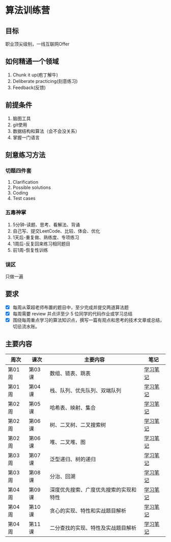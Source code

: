 # 算法训练营
## 目标
职业顶尖级别，一线互联网Offer
## 如何精通一个领域
1. Chunk it up(庖丁解牛)
2. Deliberate practicing(刻意练习)
3. Feedback(反馈)
## 前提条件
1. 脑图工具
2. git使用
3. 数据结构和算法（会不会没关系）
4. 掌握一门语言
## 刻意练习方法
### 切题四件套
1. Clarification
2. Possible solutions
3. Coding
4. Test cases
### 五毒神掌
1. 5分钟-读题、思考、看解法、背诵
2. 自己写、提交LeetCode、比较、体会、优化
3. 1天后-重复做、熟练度、专项练习
4. 1周后-反复回来练习相同题目
5. 前1周-恢复性训练
### 误区
只做一遍
## 要求
- [x] 每周从覃超老师布置的题目中，至少完成并提交两道算法题
- [x] 每周需要 review 并点评至少 5 位同学的代码作业或学习总结
- [x] 围绕每周重点学习的算法知识点，撰写一篇有观点和思考的技术文章或总结，切忌流水账。

## 主要内容
|周次|课次|主要内容|笔记|
|---|---|---|---|
|第01周|第03课|数组、链表、跳表|[学习笔记](./Week_01#第3课-数组、链表、跳表)|
|第01周|第04课|栈、队列、优先队列、双端队列|[学习笔记](./Week_01#第4课-栈、队列、优先队列、双端队列)|
|第02周|第05课|哈希表、映射、集合|[学习笔记](./Week_02#第5课-哈希表、映射、集合)|
|第02周|第06课|树、二叉树、二叉搜索树|[学习笔记](./Week_02#第6课part-a-树二叉树二叉搜索树)|
|第02周|第06课|堆、二叉堆、图|[学习笔记](./Week_02#第6课part-b-堆二叉堆图)|
|第03周|第07课|泛型递归、树的递归|[学习笔记](./Week_03#第7课-泛型递归、树的递归)|
|第03周|第08课|分治、回溯|[学习笔记](./Week_03#第8课-分治、回溯)|
|第04周|第09课|深度优先搜索、广度优先搜索的实现和特性|[学习笔记](./Week_04#第9课-深度优先搜索广度优先搜索的实现和特性)|
|第04周|第10课|贪心的实现、特性和实战题目解析|[学习笔记](./Week_04#第10课-贪心的实现特性和实战题目解析)|
|第04周|第11课|二分查找的实现、特性及实战题目解析|[学习笔记](./Week_04#第11课-二分查找的实现特性及实战题目解析)|
